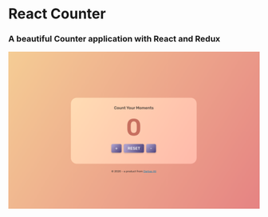 # React Counter
### A beautiful Counter application with React and Redux

![Alt text](assets/Counter_App.png "Counter Application")


